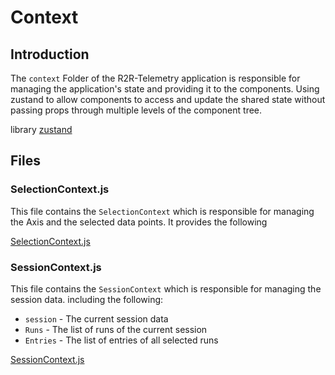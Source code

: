 # Context

## Introduction
The `context` Folder of the R2R-Telemetry application is responsible for managing the application's state and providing it to the components. Using zustand to allow components to access and update the shared state without passing props through multiple levels of the component tree.

library   [zustand](https://zustand-demo.pmnd.rs/)

## Files 

### SelectionContext.js

This file contains the `SelectionContext` which is responsible for managing the Axis and the selected data points. It provides the following

[SelectionContext.js](../context/SelectionContext.js)

### SessionContext.js

This file contains the `SessionContext` which is responsible for managing the session data.
including the following:


- `session` - The current session data
-  `Runs` - The list of runs of the current session
-  `Entries` - The list of entries of all selected runs

[SessionContext.js](SessionContext.js)




